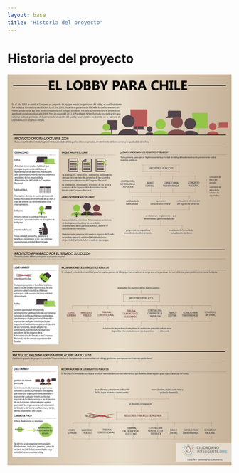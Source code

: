 ```yaml
---
layout: base
title: "Historia del proyecto"
---
```


# Historia del proyecto

<!-- <a id="single_image" href="images/infografia-ley.png"><img style="width: 100%;" src="images/infografia-ley.png" alt=""/></a> -->
 
<!-- Call quick start function. -->
<script type="text/javascript">
    CloudZoom.quickStart();
</script>

<img class = "cloudzoom" src = "images/infografia-ley-small.png" data-cloudzoom = "zoomImage: 'images/infografia-ley.png'" />

